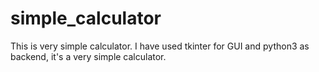 # simple_calculator
This is very simple calculator. I have used tkinter for GUI and python3 as backend, it's a very simple calculator.
